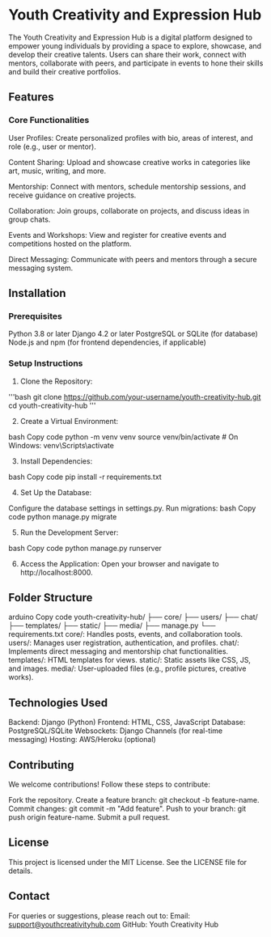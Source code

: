 # Youth Creativity and Expression Hub
The Youth Creativity and Expression Hub is a digital platform designed to empower young individuals by providing a space to explore, showcase, and develop their creative talents. Users can share their work, connect with mentors, collaborate with peers, and participate in events to hone their skills and build their creative portfolios.

## Features
### Core Functionalities
User Profiles:
Create personalized profiles with bio, areas of interest, and role (e.g., user or mentor).

Content Sharing:
Upload and showcase creative works in categories like art, music, writing, and more.

Mentorship:
Connect with mentors, schedule mentorship sessions, and receive guidance on creative projects.

Collaboration:
Join groups, collaborate on projects, and discuss ideas in group chats.

Events and Workshops:
View and register for creative events and competitions hosted on the platform.

Direct Messaging:
Communicate with peers and mentors through a secure messaging system.

## Installation
### Prerequisites
Python 3.8 or later
Django 4.2 or later
PostgreSQL or SQLite (for database)
Node.js and npm (for frontend dependencies, if applicable)
### Setup Instructions
1. Clone the Repository:

'''bash
git clone https://github.com/your-username/youth-creativity-hub.git
cd youth-creativity-hub
'''

2. Create a Virtual Environment:

bash
Copy code
python -m venv venv
source venv/bin/activate   # On Windows: venv\Scripts\activate

3. Install Dependencies:

bash
Copy code
pip install -r requirements.txt

4. Set Up the Database:

Configure the database settings in settings.py.
Run migrations:
bash
Copy code
python manage.py migrate

5. Run the Development Server:

bash
Copy code
python manage.py runserver

6. Access the Application:
Open your browser and navigate to http://localhost:8000.

## Folder Structure
arduino
Copy code
youth-creativity-hub/
├── core/
├── users/
├── chat/
├── templates/
├── static/
├── media/
├── manage.py
└── requirements.txt
core/: Handles posts, events, and collaboration tools.
users/: Manages user registration, authentication, and profiles.
chat/: Implements direct messaging and mentorship chat functionalities.
templates/: HTML templates for views.
static/: Static assets like CSS, JS, and images.
media/: User-uploaded files (e.g., profile pictures, creative works).
## Technologies Used
Backend: Django (Python)
Frontend: HTML, CSS, JavaScript
Database: PostgreSQL/SQLite
Websockets: Django Channels (for real-time messaging)
Hosting: AWS/Heroku (optional)
## Contributing
We welcome contributions! Follow these steps to contribute:

Fork the repository.
Create a feature branch: git checkout -b feature-name.
Commit changes: git commit -m "Add feature".
Push to your branch: git push origin feature-name.
Submit a pull request.
## License
This project is licensed under the MIT License. See the LICENSE file for details.

## Contact
For queries or suggestions, please reach out to:
Email: support@youthcreativityhub.com
GitHub: Youth Creativity Hub
